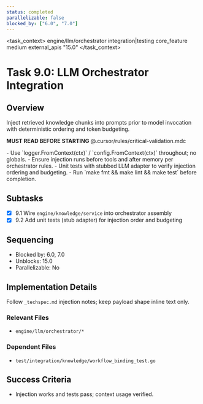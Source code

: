 ```yaml
---
status: completed
parallelizable: false
blocked_by: ["6.0", "7.0"]
---
```


<task_context>
<domain>engine/llm/orchestrator</domain>
<type>integration|testing</type>
<scope>core_feature</scope>
<complexity>medium</complexity>
<dependencies>external_apis</dependencies>
<unblocks>"15.0"</unblocks>
</task_context>

# Task 9.0: LLM Orchestrator Integration

## Overview

Inject retrieved knowledge chunks into prompts prior to model invocation with deterministic ordering and token budgeting.

<import>**MUST READ BEFORE STARTING** @.cursor/rules/critical-validation.mdc</import>

<requirements>
- Use `logger.FromContext(ctx)` / `config.FromContext(ctx)` throughout; no globals.
- Ensure injection runs before tools and after memory per orchestrator rules.
- Unit tests with stubbed LLM adapter to verify injection ordering and budgeting.
- Run `make fmt && make lint && make test` before completion.
</requirements>

## Subtasks

- [x] 9.1 Wire `engine/knowledge/service` into orchestrator assembly
- [x] 9.2 Add unit tests (stub adapter) for injection order and budgeting

## Sequencing

- Blocked by: 6.0, 7.0
- Unblocks: 15.0
- Parallelizable: No

## Implementation Details

Follow `_techspec.md` injection notes; keep payload shape inline text only.

### Relevant Files

- `engine/llm/orchestrator/*`

### Dependent Files

- `test/integration/knowledge/workflow_binding_test.go`

## Success Criteria

- Injection works and tests pass; context usage verified.
